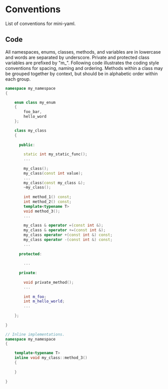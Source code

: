 # Conventions

List of conventions for mini-yaml.

## Code

All namespaces, enums, classes, methods, and variables are in lowercase and words are separated by underscore. Private and protected class variables are prefixed by "m_".
Following code illustrates the coding style conventions for spacing, naming and ordering. Methods within a class may be grouped together by context, but should be in alphabetic order within each group.


```cpp
namespace my_namespace
{

    enum class my_enum
    {
        foo_bar,
        hello_word
    };

    class my_class
    {
    
      public: 
      
        static int my_static_func();
        ...
      
        my_class();
        my_class(const int value); 
        ...
        my_class(const my_class &);
        ~my_class();
      
        int method_1() const;
        int method_2() const;
        template<typename T>
        void method_3();
        ...
        
        my_class & operator =(const int &);
        my_class & operator +=(const int &);
        my_class operator +(const int &) const;
        my_class operator -(const int &) const;
        ...
      
      protected:
      
        ...
      
      private:
      
        void private_method();
        ...
      
        int m_foo;
        int m_hello_world;
        ...
        
    };
    
}

// Inline implementations.
namespace my_namespace
{

    template<typename T>
    inline void my_class::method_3()
    {
        
    }
    
}
```
